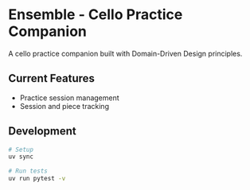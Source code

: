 # Ensemble - Cello Practice Companion

A cello practice companion built with Domain-Driven Design principles.

## Current Features
- Practice session management
- Session and piece tracking

## Development
```bash
# Setup
uv sync

# Run tests
uv run pytest -v
